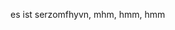 es ist serzomfhyvn, mhm, hmm, hmm

<!---
serzomfhyvn/serzomfhyvn is a ✨ special ✨ repository because its `README.md` (this file) appears on your GitHub profile.
You can click the Preview link to take a look at your changes.
--->
